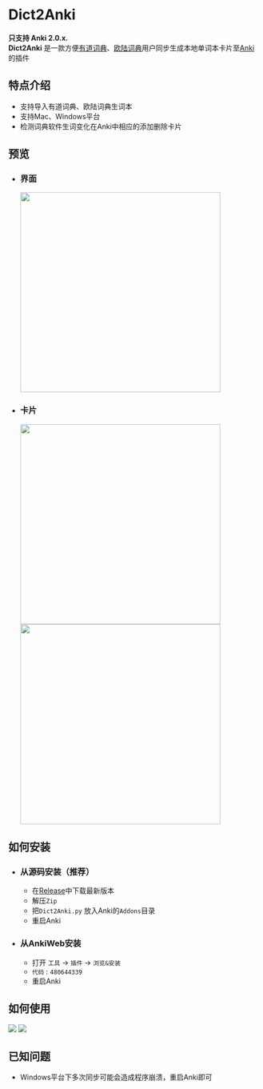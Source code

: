 # Dict2Anki
**只支持 Anki 2.0.x.**  
**Dict2Anki** 是一款方便[有道词典](http://cidian.youdao.com/multi.html)、[欧陆词典](https://www.eudic.net/)用户同步生成本地单词本卡片至[Anki](https://apps.ankiweb.net/#download)的插件  

## 特点介绍
- 支持导入有道词典、欧陆词典生词本
- 支持Mac、Windows平台
- 检测词典软件生词变化在Anki中相应的添加删除卡片
## 预览
- ### 界面  
  <img src = "https://raw.githubusercontent.com/megachweng/Dict2Anki/master/screenshots/Mac-0.png" width=400>

- ### 卡片
  <span><img src = "https://raw.githubusercontent.com/megachweng/Dict2Anki/master/screenshots/card-front.png" width=400></span>
  <span><img src = "https://raw.githubusercontent.com/megachweng/Dict2Anki/master/screenshots/card-back.png" width=400></span>
## 如何安装
- ### 从源码安装（推荐）
    - 在[Release]()中下载最新版本
    - 解压`Zip`
    - 把`Dict2Anki.py` 放入Anki的`Addons`目录
    - 重启Anki
- ### 从AnkiWeb安装
    - 打开 `工具` -> `插件` -> `浏览&安装` 
    - `代码` : `480644339`
    - 重启Anki
## 如何使用
<span><img src = "https://raw.githubusercontent.com/megachweng/Dict2Anki/master/screenshots/youdao.gif" ></span>
<span><img src = "https://raw.githubusercontent.com/megachweng/Dict2Anki/master/screenshots/eudict.gif" ></span>
## 已知问题
- Windows平台下多次同步可能会造成程序崩溃，重启Anki即可

